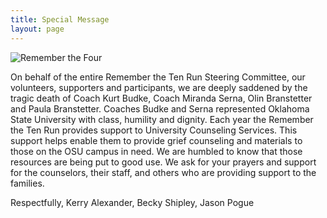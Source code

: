 ```yaml
---
title: Special Message
layout: page
---
```


<img class="u-fl-l" style="max-width: 200px; margin-right: 15px; margin-bottom: 0;" src="{{ site.baseurl }}/assets/img/remember-the-four.png" alt="Remember the Four">

On behalf of the entire Remember the Ten Run Steering Committee, our volunteers, supporters and participants, we are deeply saddened by the tragic death of Coach Kurt Budke, Coach Miranda Serna, Olin Branstetter and Paula Branstetter. Coaches Budke and Serna represented Oklahoma State University with class, humility and dignity. Each year the Remember the Ten Run provides support to University Counseling Services. This support helps enable them to provide grief counseling and materials to those on the OSU campus in need. We are humbled to know that those resources are being put to good use. We ask for your prayers and support for the counselors, their staff, and others who are providing support to the families.

Respectfully, Kerry Alexander, Becky Shipley, Jason Pogue
